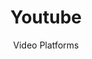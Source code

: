---
title: Youtube
subtitle: Video Platforms
provider: google
aliases:
    - /ethical-alternatives-to-youtube/
---